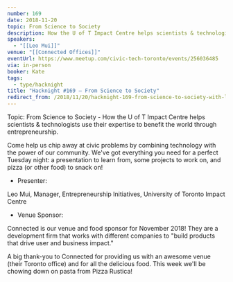 ```yaml
---
number: 169
date: 2018-11-20
topic: From Science to Society
description: How the U of T Impact Centre helps scientists & technologists use their expertise to benefit the world through entrepreneurship.
speakers:
  - "[[Leo Mui]]"
venue: "[[Connected Offices]]"
eventUrl: https://www.meetup.com/civic-tech-toronto/events/256036485
via: in-person
booker: Kate
tags:
  - type/hacknight
title: "Hacknight #169 – From Science to Society"
redirect_from: /2018/11/20/hacknight-169-from-science-to-society-with-leo-mui/
---
```


Topic: From Science to Society - How the U of T Impact Centre helps scientists & technologists use their expertise to benefit the world through entrepreneurship.

Come help us chip away at civic problems by combining technology with the power of our community. We've got everything you need for a perfect Tuesday night: a presentation to learn from, some projects to work on, and pizza (or other food) to snack on!

+ Presenter:

Leo Mui, Manager, Entrepreneurship Initiatives, University of Toronto Impact Centre

+ Venue Sponsor:

Connected is our venue and food sponsor for November 2018!
They are a development firm that works with different companies to "build products that drive user and business impact."

A big thank-you to Connected for providing us with an awesome venue (their Toronto office) and for all the delicious food.
This week we'll be chowing down on pasta from Pizza Rustica!
